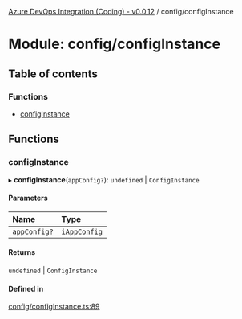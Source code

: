 [Azure DevOps Integration (Coding) - v0.0.12](../README.md) / config/configInstance

# Module: config/configInstance

## Table of contents

### Functions

- [configInstance](config_configInstance.md#configinstance)

## Functions

### configInstance

▸ **configInstance**(`appConfig?`): `undefined` \| `ConfigInstance`

#### Parameters

| Name | Type |
| :------ | :------ |
| `appConfig?` | [`iAppConfig`](../interfaces/config_iAppConfig.iAppConfig.md) |

#### Returns

`undefined` \| `ConfigInstance`

#### Defined in

[config/configInstance.ts:89](https://github.com/jeysgar1/azure-devops-api-kms/blob/f839fd0/src/config/configInstance.ts#L89)
